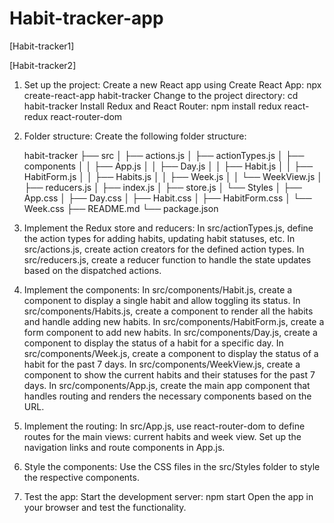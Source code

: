 # Habit-tracker-app

[Habit-tracker1]

[Habit-tracker2]

1. Set up the project:
	Create a new React app using Create React App: npx create-react-app habit-tracker
	Change to the project directory: cd habit-tracker
	Install Redux and React Router: npm install redux react-redux react-router-dom

2. Folder structure:
	Create the following folder structure:

	habit-tracker
	├── src
	│   ├── actions.js
	│   ├── actionTypes.js
	│   ├── components
	│   │   ├── App.js
	│   │   ├── Day.js
	│   │   ├── Habit.js
	│   │   ├── HabitForm.js
	│   │   ├── Habits.js
	│   │   ├── Week.js
	│   │   └── WeekView.js
	│   ├── reducers.js
	│   ├── index.js
	│   ├── store.js
	│   └── Styles
	│       ├── App.css
	│       ├── Day.css
	│       ├── Habit.css
	│       ├── HabitForm.css
	│       └── Week.css
	├── README.md
	└── package.json

3. Implement the Redux store and reducers:
	In src/actionTypes.js, define the action types for adding habits, updating habit statuses, etc.
	In src/actions.js, create action creators for the defined action types.
	In src/reducers.js, create a reducer function to handle the state updates based on the dispatched actions.

4. Implement the components:
	In src/components/Habit.js, create a component to display a single habit and allow toggling its status.
	In src/components/Habits.js, create a component to render all the habits and handle adding new habits.
	In src/components/HabitForm.js, create a form component to add new habits.
	In src/components/Day.js, create a component to display the status of a habit for a specific day.
	In src/components/Week.js, create a component to display the status of a habit for the past 7 days.
	In src/components/WeekView.js, create a component to show the current habits and their statuses for the past 7 days.
	In src/components/App.js, create the main app component that handles routing and renders the necessary components based on the URL.
	
5. Implement the routing:
	In src/App.js, use react-router-dom to define routes for the main views: current habits and week view.
	Set up the navigation links and route components in App.js.
	
6. Style the components:
	Use the CSS files in the src/Styles folder to style the respective components.

7. Test the app:
	Start the development server: npm start
	Open the app in your browser and test the functionality.

